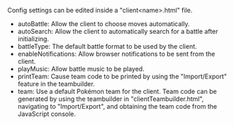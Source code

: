 Config settings can be edited inside a "client\<name\>.html" file.
* autoBattle: Allow the client to choose moves automatically.
* autoSearch: Allow the client to automatically search for a battle after initializing.
* battleType: The default battle format to be used by the client.
* enableNotifications: Allow browser notifications to be sent from the client.
* playMusic: Allow battle music to be played.
* printTeam: Cause team code to be printed by using the "Import/Export" feature in the teambuilder.
* team: Use a default Pokémon team for the client. Team code can be generated by using the teambuilder in "clientTeambuilder.html", navigating to "Import/Export", and obtaining the team code from the JavaScript console.
